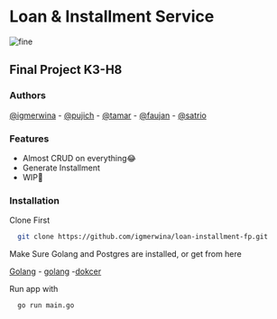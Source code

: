 # Loan & Installment Service
![fine](https://media.giphy.com/media/NTur7XlVDUdqM/giphy.gif)

## Final Project K3-H8


### Authors

[@igmerwina](https://www.github.com/igmerwina) - [@pujich](https://github.com/pujich) - [@tamar](https://github.com/istamarr) - [@faujan](https://github.com/fauzanpramulia) - [@satrio](https://github.com/jatisatrio1)



### Features

- Almost CRUD on everything😂
- Generate Installment
- WIP💪


### Installation

Clone First

```bash
  git clone https://github.com/igmerwina/loan-installment-fp.git
```

Make Sure Golang and Postgres are installed, or get from here

[Golang](https://go.dev/dl/) - [golang](https://go.dev/dl/) -[dokcer](https://www.docker.com/)


Run app with
```bash
  go run main.go
``` 